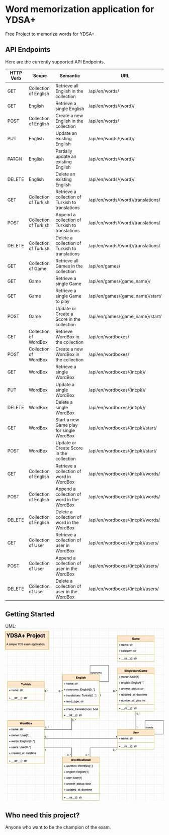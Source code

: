 # Word memorization application for YDSA+

Free Project to memorize words for YDSA+

## API Endpoints

Here are the currently supported API Endpoints.  

| HTTP Verb | Scope                 | Semantic                                         | URL                                |
|-----------|-----------------------|--------------------------------------------------|------------------------------------|
| GET       | Collection of English | Retrieve all English in the collection           | /api/en/words/                     |
| GET       | English               | Retrieve a single English                        | /api/en/words/{word}/              |
| POST      | Collection of English | Create a new English in the collection           | /api/en/words/                     |
| PUT       | English               | Update an existing English                       | /api/en/words/{word}/              |
| ~~PATCH~~ | English               | Partially update an existing English             | /api/en/words/{word}/              |
| DELETE    | English               | Delete an existing English                       | /api/en/words/{word}/              |
| GET       | Collection of Turkish | Retrieve a collection of Turkish to translations | /api/en/words/{word}/translations/ |
| POST      | Collection of Turkish | Append a collection of Turkish to translations   | /api/en/words/{word}/translations/ |
| DELETE    | Collection of Turkish | Delete a collection of Turkish to translations   | /api/en/words/{word}/translations/ |
| GET       | Collection of Game    | Retrieve all Games in the collection             | /api/en/games/                     |
| GET       | Game                  | Retrieve a single Game                           | /api/en/games/{game_name}/         |
| GET       | Game                  | Retrieve a single Game to play                   | /api/en/games/{game_name}/start/   |
| POST      | Game                  | Update or Create a Score in the collection       | /api/en/games/{game_name}/start/   |
| GET       | Collection of WordBox | Retrieve WordBox in the collection               | /api/en/wordboxes/                 |
| POST      | Collection of WordBox | Create a new WordBox in the collection           | /api/en/wordboxes/                 |
| GET       | WordBox               | Retrieve a single WordBox                        | /api/en/wordboxes/{int:pk}/        |
| PUT       | WordBox               | Update a single WordBox                          | /api/en/wordboxes/{int:pk}/        |
| DELETE    | WordBox               | Delete a single WordBox                          | /api/en/wordboxes/{int:pk}/        |
| GET       | WordBox               | Start a new Game play for single WordBox         | /api/en/wordboxes/{int:pk}/start/  |
| POST      | WordBox               | Update or Create Score in the collection         | /api/en/wordboxes/{int:pk}/start/  |
| GET       | Collection of English | Retrieve a collection of word in WordBox         | /api/en/wordboxes/{int:pk}/words/  |
| POST      | Collection of English | Append a collection of word in the WordBox       | /api/en/wordboxes/{int:pk}/words/  |
| DELETE    | Collection of English | Delete a collection of word in the WordBox       | /api/en/wordboxes/{int:pk}/words/  |
| GET       | Collection of User    | Retrieve a collection of user in WordBox         | /api/en/wordboxes/{int:pk}/users/  |
| POST      | Collection of User    | Append a collection of user in the WordBox       | /api/en/wordboxes/{int:pk}/users/  |
| DELETE    | Collection of User    | Delete a collection of user in the WordBox       | /api/en/wordboxes/{int:pk}/users/  |

## Getting Started
UML:
![UML DIAGRAM](ydsa_uml.jpg)

## Who need this project?

Anyone who want to be the champion of the exam.